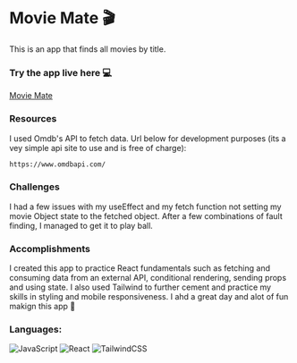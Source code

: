 # Movie Mate 🎬
This is an app that finds all movies by title. 

### Try the app live here 💻 
[Movie Mate](https://movie-mate-app.netlify.app)


### Resources
I used Omdb's API to fetch data. Url below for development purposes (its a vey simple api site to use and is free of charge):

```bash
https://www.omdbapi.com/
```

### Challenges
I had a few issues with my useEffect and my fetch function not setting my movie Object state to the fetched object.
After a few combinations of fault finding, I managed to get it to play ball.

### Accomplishments
I created this app to practice React fundamentals such as fetching and consuming data from an external API, conditional rendering, sending props and using state. 
I also used Tailwind to further cement and practice my skills in styling and mobile responsiveness.
I ahd a great day and alot of fun makign this app 🙂

<h3 align="left">Languages:</h3>
<p align="left"> 

![JavaScript](https://img.shields.io/badge/javascript-%23323330.svg?style=for-the-badge&logo=javascript&logoColor=%23F7DF1E) ![React](https://img.shields.io/badge/react-%2320232a.svg?style=for-the-badge&logo=react&logoColor=%2361DAFB) ![TailwindCSS](https://img.shields.io/badge/tailwindcss-%2338B2AC.svg?style=for-the-badge&logo=tailwind-css&logoColor=white) 


